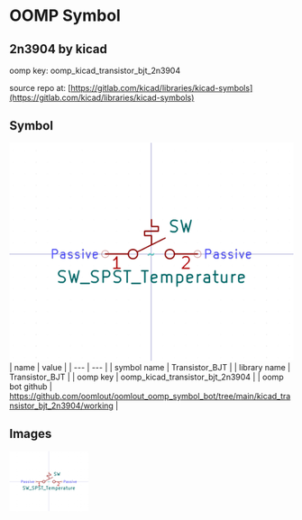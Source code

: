 # OOMP Symbol  
## 2n3904  by kicad  
  
oomp key: oomp_kicad_transistor_bjt_2n3904  
  
source repo at: [https://gitlab.com/kicad/libraries/kicad-symbols](https://gitlab.com/kicad/libraries/kicad-symbols)  
## Symbol  
  
[![working.png](working_600.png)](working.png)  
| name | value | 
| --- | --- | 
| symbol name | Transistor_BJT | 
| library name | Transistor_BJT | 
| oomp key | oomp_kicad_transistor_bjt_2n3904 | 
| oomp bot github | https://github.com/oomlout/oomlout_oomp_symbol_bot/tree/main/kicad_transistor_bjt_2n3904/working | 
## Images  
  
[![working.png](working_140.png)](working.png)  

